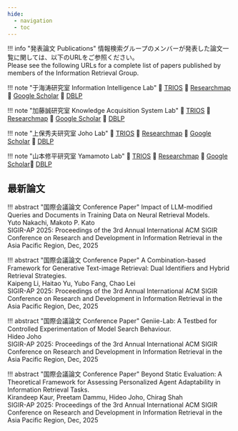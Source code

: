 ```yaml
---
hide:
  - navigation
  - toc
---
```


!!! info "発表論文 Publications"
    情報検索グループのメンバーが発表した論文一覧に関しては、以下のURLをご参照ください。  
    Please see the following URLs for a complete list of papers published by members of the Information Retrieval Group.

<div class="grid" markdown>

!!! note "于海涛研究室 Information Intelligence Lab"
    :link: [TRIOS](https://trios.tsukuba.ac.jp/researcher/0000003668) :link: [Researchmap](https://researchmap.jp/haitao/published_papers) :link: [Google Scholar](https://scholar.google.com/citations?user=88b2NRsAAAAJ) :link: [DBLP](https://dblp.org/pid/75/6588-3.html)

!!! note "加藤誠研究室 Knowledge Acquisition System Lab"
    :link: [TRIOS](https://trios.tsukuba.ac.jp/researcher/0000004282) :link: [Researchmap](https://researchmap.jp/mpkato/published_papers) :link: [Google Scholar](https://scholar.google.com/citations?user=Gr2Q2dQAAAAJ) :link: [DBLP](https://dblp.org/pid/14/7537.html)

</div>
<div class="grid" markdown>

!!! note "上保秀夫研究室 Joho Lab"
    :link: [TRIOS](https://trios.tsukuba.ac.jp/researcher/0000002518) :link: [Researchmap](https://researchmap.jp/hideojoho/published_papers) :link: [Google Scholar](https://scholar.google.com/citations?user=8W8gwisAAAAJ) :link: [DBLP](https://dblp.org/pid/83/5350.html)

!!! note "山本修平研究室 Yamamoto Lab"
    :link: [TRIOS](https://trios.tsukuba.ac.jp/researcher/0000004888) :link: [Researchmap](https://researchmap.jp/shuhei_yamamoto/published_papers) :link: [Google Scholar](https://scholar.google.com/citations?user=B5wFsacAAAAJ):link: [DBLP](https://dblp.org/pid/46/5262.html)

</div>

## 最新論文

!!! abstract "国際会議論文 Conference Paper"
    Impact of LLM-modified Queries and Documents in Training Data on Neural Retrieval Models.  
    Yuto Nakachi, Makoto P. Kato  
    SIGIR-AP 2025: Proceedings of the 3rd Annual International ACM SIGIR Conference on Research and Development in Information Retrieval in the Asia Pacific Region, Dec, 2025

!!! abstract "国際会議論文 Conference Paper"
    A Combination-based Framework for Generative Text-image Retrieval: Dual Identifiers and Hybrid Retrieval Strategies.  
    Kaipeng Li, Haitao Yu, Yubo Fang, Chao Lei  
    SIGIR-AP 2025: Proceedings of the 3rd Annual International ACM SIGIR Conference on Research and Development in Information Retrieval in the Asia Pacific Region, Dec, 2025

!!! abstract "国際会議論文 Conference Paper"
    Geniie-Lab: A Testbed for Controlled Experimentation of Model Search Behaviour.  
    Hideo Joho  
    SIGIR-AP 2025: Proceedings of the 3rd Annual International ACM SIGIR Conference on Research and Development in Information Retrieval in the Asia Pacific Region, Dec, 2025

!!! abstract "国際会議論文 Conference Paper"
    Beyond Static Evaluation: A Theoretical Framework for Assessing Personalized Agent Adaptability in Information Retrieval Tasks.  
    Kirandeep Kaur, Preetam Dammu, Hideo Joho, Chirag Shah  
    SIGIR-AP 2025: Proceedings of the 3rd Annual International ACM SIGIR Conference on Research and Development in Information Retrieval in the Asia Pacific Region, Dec, 2025